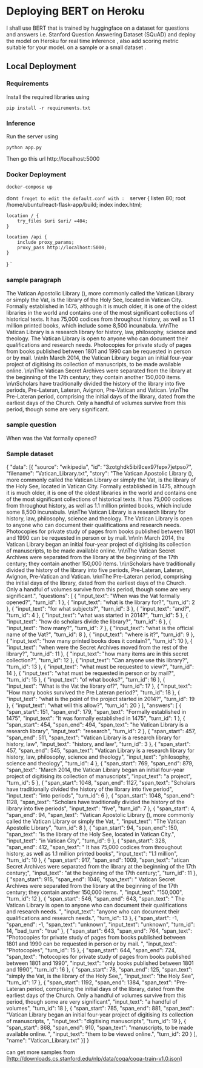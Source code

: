 # Deploying BERT on Heroku
I shall use BERT that is trained by huggingface on a dataset for questions and answers i.e. Stanford Question Answering Dataset (SQuAD) and deploy the  model on Heroku for real time inference , also add scoring metric suitable for your model. on a
sample or a small dataset .

## Local Deployment
### Requirements

Install the required libraries using

`pip install -r requirements.txt`

### Inference
Run the server using

`python app.py`

Then go this url
http://localhost:5000


### Docker Deployment

`docker-compose up`

don`t froget to edit the default.conf with : 
`server {
    listen 80;
    root /home/ubuntu/react-flask-app/build;
    index index.html;

    location / {
        try_files $uri $uri/ =404;
    }

    location /api {
        include proxy_params;
        proxy_pass http://localhost:5000;
    }
}
`

### sample paragraph 
The Vatican Apostolic Library (), more commonly called the Vatican Library or simply the Vat, is the library of the Holy See, located in Vatican City. Formally established in 1475, although it is much older, it is one of the oldest libraries in the world and contains one of the most significant collections of historical texts. It has 75,000 codices from throughout history, as well as 1.1 million printed books, which include some 8,500 incunabula. \n\nThe Vatican Library is a research library for history, law, philosophy, science and theology. The Vatican Library is open to anyone who can document their qualifications and research needs. Photocopies for private study of pages from books published between 1801 and 1990 can be requested in person or by mail. \n\nIn March 2014, the Vatican Library began an initial four-year project of digitising its collection of manuscripts, to be made available online. \n\nThe Vatican Secret Archives were separated from the library at the beginning of the 17th century; they contain another 150,000 items. \n\nScholars have traditionally divided the history of the library into five periods, Pre-Lateran, Lateran, Avignon, Pre-Vatican and Vatican. \n\nThe Pre-Lateran period, comprising the initial days of the library, dated from the earliest days of the Church. Only a handful of volumes survive from this period, though some are very significant.

### sample question
When was the Vat formally opened?
### Sample dataset

{
 "data": [{
     "source": "wikipedia",
            "id": "3zotghdk5ibi9cex97fepx7jetpso7",
            "filename": "Vatican_Library.txt",
            "story": "The Vatican Apostolic Library (), more commonly called the Vatican Library or simply the Vat, is the library of the Holy See, located in Vatican City. Formally established in 1475, although it is much older, it is one of the oldest libraries in the world and contains one of the most significant collections of historical texts. It has 75,000 codices from throughout history, as well as 1.1 million printed books, which include some 8,500 incunabula. \n\nThe Vatican Library is a research library for history, law, philosophy, science and theology. The Vatican Library is open to anyone who can document their qualifications and research needs. Photocopies for private study of pages from books published between 1801 and 1990 can be requested in person or by mail. \n\nIn March 2014, the Vatican Library began an initial four-year project of digitising its collection of manuscripts, to be made available online. \n\nThe Vatican Secret Archives were separated from the library at the beginning of the 17th century; they contain another 150,000 items. \n\nScholars have traditionally divided the history of the library into five periods, Pre-Lateran, Lateran, Avignon, Pre-Vatican and Vatican. \n\nThe Pre-Lateran period, comprising the initial days of the library, dated from the earliest days of the Church. Only a handful of volumes survive from this period, though some are very significant.",
            "questions": [
                {
                    "input_text": "When was the Vat formally opened?",
                    "turn_id": 1
                },
                {
                    "input_text": "what is the library for?",
                    "turn_id": 2
                },
                {
                    "input_text": "for what subjects?",
                    "turn_id": 3
                },
                {
                    "input_text": "and?",
                    "turn_id": 4
                },
                {
                    "input_text": "what was started in 2014?",
                    "turn_id": 5
                },
                {
                    "input_text": "how do scholars divide the library?",
                    "turn_id": 6
                },
                {
                    "input_text": "how many?",
                    "turn_id": 7
                },
                {
                    "input_text": "what is the official name of the Vat?",
                    "turn_id": 8
                },
                {
                    "input_text": "where is it?",
                    "turn_id": 9
                },
                {
                    "input_text": "how many printed books does it contain?",
                    "turn_id": 10
                },
                {
                    "input_text": "when were the Secret Archives moved from the rest of the library?",
                    "turn_id": 11
                },
                {
                    "input_text": "how many items are in this secret collection?",
                    "turn_id": 12
                },
                {
                    "input_text": "Can anyone use this library?",
                    "turn_id": 13
                },
                {
                    "input_text": "what must be requested to view?",
                    "turn_id": 14
                },
                {
                    "input_text": "what must be requested in person or by mail?",
                    "turn_id": 15
                },
                {
                    "input_text": "of what books?",
                    "turn_id": 16
                },
                {
                    "input_text": "What is the Vat the library of?",
                    "turn_id": 17
                },
                {
                    "input_text": "How many books survived the Pre Lateran period?",
                    "turn_id": 18
                },
                {
                    "input_text": "what is the point of the project started in 2014?",
                    "turn_id": 19
                },
                {
                    "input_text": "what will this allow?",
                    "turn_id": 20
                }
            ],
            "answers": [
                {
                    "span_start": 151,
                    "span_end": 179,
                    "span_text": "Formally established in 1475",
                    "input_text": "It was formally established in 1475",
                    "turn_id": 1
                },
                {
                    "span_start": 454,
                    "span_end": 494,
                    "span_text": "he Vatican Library is a research library",
                    "input_text": "research",
                    "turn_id": 2
                },
                {
                    "span_start": 457,
                    "span_end": 511,
                    "span_text": "Vatican Library is a research library for history, law",
                    "input_text": "history, and law",
                    "turn_id": 3
                },
                {
                    "span_start": 457,
                    "span_end": 545,
                    "span_text": "Vatican Library is a research library for history, law, philosophy, science and theology",
                    "input_text": "philosophy, science and theology",
                    "turn_id": 4
                },
                {
                    "span_start": 769,
                    "span_end": 879,
                    "span_text": "March 2014, the Vatican Library began an initial four-year project of digitising its collection of manuscripts",
                    "input_text": "a  project",
                    "turn_id": 5
                },
                {
                    "span_start": 1048,
                    "span_end": 1127,
                    "span_text": "Scholars have traditionally divided the history of the library into five period",
                    "input_text": "into periods",
                    "turn_id": 6
                },
                {
                    "span_start": 1048,
                    "span_end": 1128,
                    "span_text": "Scholars have traditionally divided the history of the library into five periods",
                    "input_text": "five",
                    "turn_id": 7
                },
                {
                    "span_start": 4,
                    "span_end": 94,
                    "span_text": "Vatican Apostolic Library (), more commonly called the Vatican Library or simply the Vat, ",
                    "input_text": "The Vatican Apostolic Library",
                    "turn_id": 8
                },
                {
                    "span_start": 94,
                    "span_end": 150,
                    "span_text": "is the library of the Holy See, located in Vatican City.",
                    "input_text": "in Vatican City",
                    "turn_id": 9
                },
                {
                    "span_start": 328,
                    "span_end": 412,
                    "span_text": " It has 75,000 codices from throughout history, as well as 1.1 million printed books",
                    "input_text": "1.1 million",
                    "turn_id": 10
                },
                {
                    "span_start": 917,
                    "span_end": 1009,
                    "span_text": "atican Secret Archives were separated from the library at the beginning of the 17th century;",
                    "input_text": "at the beginning of the 17th century;",
                    "turn_id": 11
                },
                {
                    "span_start": 915,
                    "span_end": 1046,
                    "span_text": " Vatican Secret Archives were separated from the library at the beginning of the 17th century; they contain another 150,000 items. ",
                    "input_text": "150,000",
                    "turn_id": 12
                },
                {
                    "span_start": 546,
                    "span_end": 643,
                    "span_text": " The Vatican Library is open to anyone who can document their qualifications and research needs. ",
                    "input_text": "anyone who can document their qualifications and research needs.",
                    "turn_id": 13
                },
                {
                    "span_start": -1,
                    "span_end": -1,
                    "span_text": "unknown",
                    "input_text": "unknown",
                    "turn_id": 14,
                    "bad_turn": "true"
                },
                {
                    "span_start": 643,
                    "span_end": 764,
                    "span_text": "Photocopies for private study of pages from books published between 1801 and 1990 can be requested in person or by mail. ",
                    "input_text": "Photocopies",
                    "turn_id": 15
                },
                {
                    "span_start": 644,
                    "span_end": 724,
                    "span_text": "hotocopies for private study of pages from books published between 1801 and 1990",
                    "input_text": "only books published between 1801 and 1990",
                    "turn_id": 16
                },
                {
                    "span_start": 78,
                    "span_end": 125,
                    "span_text": "simply the Vat, is the library of the Holy See,",
                    "input_text": "the Holy See",
                    "turn_id": 17
                },
                {
                    "span_start": 1192,
                    "span_end": 1384,
                    "span_text": "Pre-Lateran period, comprising the initial days of the library, dated from the earliest days of the Church. Only a handful of volumes survive from this period, though some are very significant",
                    "input_text": "a handful of volumes",
                    "turn_id": 18
                },
                {
                    "span_start": 785,
                    "span_end": 881,
                    "span_text": "Vatican Library began an initial four-year project of digitising its collection of manuscripts, ",
                    "input_text": "digitising manuscripts",
                    "turn_id": 19
                },
                {
                    "span_start": 868,
                    "span_end": 910,
                    "span_text": "manuscripts, to be made available online. ",
                    "input_text": "them to be viewed online.",
                    "turn_id": 20
                }
            ],
            "name": "Vatican_Library.txt"
 }]
}


can get more samples from [http://downloads.cs.stanford.edu/nlp/data/coqa/coqa-train-v1.0.json]